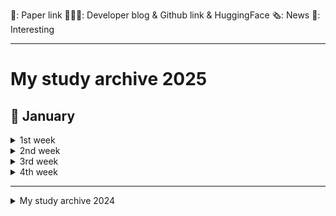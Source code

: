 📜: Paper link
🧑🏻‍💻: Developer blog & Github link & HuggingFace
🗞️: News
🤪: Interesting

---
# My study archive 2025

## 🎉 January
<details>
  <summary>1st week</summary>

  - 🧑🏻‍💻 [instructkr] [retriever-simple-benchmark](https://github.com/instructkr/retriever-simple-benchmark)
    - Instructkr팀이 제작한 retriever-simple-benchmark의 결과를 보여주는 GitHub 저장소
    - 다양한 검색 시스템의 성능 비교를 위한 벤치마크 결과를 담고 있음
      <details>
          <summary>중요 개념</summary>
        
        - **retriever-simple-benchmark**: RAG에 필요한 리랭커를 평가하기 위해 설계된 가볍고 효율적인 벤치마크 프로젝트
      </details>

  - 🧑🏻‍💻 [ollama] [kwangsuklee/llama3.2-3B-Q8-korean](https://ollama.com/kwangsuklee/llama3.2-3B-Q8-korean)
    - llama-3.2-3B-Q8-korean: 3.2B 파라미터를 가지는 한국어 모델로, Q8_0 quantization 방식 사용
      - 모델 생성 과정: Hugging Face의 Bllossom/llama-3.2-Korean-Bllossom-3B 모델을 기반
    - [Github](https://github.com/ollama/ollama)
    - [HuggingFace] [Bllossom/llama-3.2-Korean-Bllossom-3B](https://huggingface.co/Bllossom/llama-3.2-Korean-Bllossom-3B)
      - 텍스트 기반의 한국어-영어 강화 언어모델
    - [HuggingFace] [Bllossom/llama-3.2-Korean-Bllossom-AICA-5B](https://huggingface.co/Bllossom/llama-3.2-Korean-Bllossom-AICA-5B)
      - upgrade ver.
      - 텍스트와 이미지 모두 처리 가능한 시각-언어모델
      - 특히 OCR, 표, 그래프 해석 등 시각 정보 처리에 최적화
  
  - 🧑🏻‍💻 [sarthakrastogi] [quality-prompts](https://github.com/sarthakrastogi/quality-prompts/tree/main)
    - 58가지 프롬프트 기법을 구현한 라이브러리
    - 사용자 질의와 관련된 소수의 예시만 검색하여 사용, 문맥 명확화 및 단계별 사고 과정을 통한 정확도 향상을 위한 기능(system2attention, tabular_chain_of_thought_prompting)제공
      <details>
          <summary>중요 개념</summary>
        
      - **System2Attention**: Transformer 모델의 Attention 메커니즘을 확장하여 논리적 추론과 복잡한 문제 해결을 지원하는 방식
      - **Tabular Chain of Thought Prompting**: 테이블 데이터를 단계적으로 추론하도록 유도해 모델이 열과 행 간 관계를 분석하며 답을 도출하게 하는 방법
      </details>
  - 🧑🏻‍💻 [Medium][Guidebook to the State-of-the-Art Embeddings and Information Retrieval](https://sigridjin.medium.com/rag-%EC%84%B8%EC%83%81%EC%9D%84-%ED%97%A4%EC%97%84%EC%B9%98%EB%8A%94-%EC%82%AC%EB%9E%8C%EB%93%A4%EC%9D%84-%EC%9C%84%ED%95%9C-%EA%B0%80%EC%9D%B4%EB%93%9C%EB%B6%81-3e90f515d800)
    - 최신 임베딩 및 정보 검색 기술에 대한 가이드북
    - 저자의 ColBERT와 Vespa 활용 실험 결과와 다양한 모델 평가, 하이브리드 검색 시스템의 장점 등을 다룸
    - 단일 임베딩 모델의 일반화 성능 한계를 지적하며, BM25와 같은 전통적 검색 기법과의 결합을 통한 하이브리드 시스템의 효용성을 강조하고, BGE-M3 등 다양한 모델의 성능 비교 및 양자화, 최적화 기법 제시
    - ColBERT를 활용한 해석 가능한 신경망 검색 구현 방법 소개, 토큰 단위 점수 확인을 통한 검색 결과의 신뢰도 향상 및 RAG 시스템 개선 방안 제시, 오픈소스 기반의 유연하고 효율적인 정보 검색 시스템 구축의 중요성 강조
      <details>
          <summary>중요 개념</summary>
        
        - **Embedding**: 데이터(텍스트, 이미지 등)를 고차원 공간에 벡터로 표현하는 기법
        - **ColBERT**: 토큰 단위의 세밀한 유사도 계산을 지원하는 신경망 기반 검색 모델
        - **BM25**: 텍스트 기반 검색을 위한 전통적 가중치 계산 알고리즘
        - **Hybrid Search System**: 전통적 검색 기법과 신경망 기반 검색 기법을 결합한 검색 시스템
        - **BGE-M3**: 특정 임베딩 기반 검색 모델
      </details>

  - 🧑🏻‍💻 [Byaidu] [PDFMathTranslate](https://github.com/Byaidu/PDFMathTranslate)
    - AI 기반으로 PDF 과학 논문을 번역하며, 수식, 차트, 목차, 주석 등의 서식을 최대한 유지
    - Google, DeepL, Ollama, OpenAI 등 다양한 번역 서비스 지원
    - 다국어 지원, 다중 스레드 번역, 사용자 정의 프롬프트, 출력 디렉토리 지정 등 다양한 옵션 제공

  - 🧑🏻‍💻 [Ditto_GPT님 tistory] [범용 프롬프트 모음-Custom instructions 에 넣을 프롬프트 귀찮으면 그냥 이것만 쓰세요](https://cprompters.tistory.com/71)
    - ChatGPT의 Custom Instructions에 넣을 수 있는 범용 프롬프트 모음
      - 작업 우선순위 설정, 단계별 사고 과정 안내, 목표 명확화 및 세분화, 불필요한 설명 생략 등의 기능 포함

  - 📜 [NVIDIA, HuggingFace] [Smarter, Better, Faster, Longer: A Modern Bidirectional Encoder for Fast, Memory Efficient, and Long Context Finetuning and Inference](https://arxiv.org/abs/2412.13663)
    - ModernBERT: 기존 BERT와 같은 인코더 전용 변환기 모델을 최적화하여 Pareto 개선(성능-크기 tradeoff)을 달성한 모델  
      - 검색(단일 및 다중 벡터)과 분류 작업 등에서 뛰어난 평가 결과 기록, 코드 도메인에서도 검증됨  
      - 빠른 속도, 메모리 효율성, 일반 GPU에서의 추론에 최적화

  - 🧑🏻‍💻 [루닥스님 tistory] [langgraph-ReAct AgentExecutor in LangGraph](https://rudaks.tistory.com/451)
    - Langchain과 Langgraph를 활용하여 서울 날씨 정보를 얻고 3배수하는 ReAct Agent를 만드는 과정을 설명
    - `TavilySearchResults` tool을 통해 날씨 정보를 가져오고, `triple` tool을 통해 3배수 연산 수행

  - 🧑🏻‍💻 [jungjun hur님 velog] [앤트로픽, OpenAI, LangChain 팀의 LLM 에이전트](https://velog.io/@shangrilar/%EC%95%A4%ED%8A%B8%EB%A1%9C%ED%94%BD-OpenAI-LangChain-%ED%8C%80%EC%9D%98-LLM-%EC%97%90%EC%9D%B4%EC%A0%84%ED%8A%B8)
    - LLM 에이전트의 정의
      - Anthropic: 워크플로우 방식에 따라 구분
      - LangChain: LLM이 애플리케이션 흐름을 결정하는 시스템
      - OpenAI: 도구와 결합된 루틴

  - 🧑🏻‍💻 [School of Mechanical Engineering, Beijing Institute of Technology] [Large Language Model guided Deep Reinforcement Learning for Decision Making in Autonomous Driving](https://bitmobility.github.io/LGDRL/)
    - LGDRL: LLM 기반 심층 강화 학습 프레임워크
      - LLM이 DRL 학습에 지능적 가이드 제공, 90% 성공률 달성  
      - 가이드 없이도 안정적인 성능 유지, 실제 적용 가능성 증대
      - 전문가 정책 제약 알고리즘과 LLM 상호작용으로 성능 및 효율 극대화
    - [Github](https://github.com/bitmobility/LGDRL)
    - 📜 [Large Language Model guided Deep Reinforcement Learning for Decision Making in Autonomous Driving](https://arxiv.org/abs/2412.18511)
      <details>
          <summary>중요 개념</summary>
        
        - **DRL(Deep Reinforcement Learning)**: 심층 신경망을 활용하여 에이전트가 환경과 상호작용하며 최적의 행동 정책을 학습하는 강화 학습 기법
        - **전문가 정책 제약 알고리즘**: 전문가의 정책을 가이드로 삼아 에이전트의 학습 과정을 제약하거나 보조하여 성능을 향상시키는 알고리즘
      </details>

  - 🧑🏻‍💻 [microsoft] [markitdown](https://github.com/microsoft/markitdown)
    - MarkItDown: PDF, PowerPoint, Word, Excel 등 다양한 파일 형식을 Markdown으로 변환하는 파이썬 기반 유틸리티
      - 이미지, 오디오 파일 지원 및 LLM을 활용한 이미지 설명 기능 제공, 여러 파일을 일괄 처리하는 기능 제공
  
  - 🧑🏻‍💻 [Msty] [The easiest way to use local and online AI models](https://msty.app/)
    - Msty: 로컬 및 온라인 AI 모델을 간편하게 사용할 수 있는 애플리케이션
      - 다양한 모델(Hugging Face, Ollama, Open Router 등)과의 호환성 제공
      - 개인 정보 보호 및 안정성 보장(오프라인 우선 설계), 병렬 대화 기능, 지식 스택 기능
  
  - 🧑🏻‍💻 [sionic-ai] [2024-responsible-ai-in-action-gdsc-example](https://github.com/sionic-ai/2024-responsible-ai-in-action-gdsc-example)
    - ModernBERT를 활용하여, 사용자 질의에 적합한 LLM을 라우팅하는 300M 크기의 BERT 분류기를 구현하는 실습 과정
    - [ModernBERT 공식 문서] [Fine-tune classifier with ModernBERT in 2025](https://www.philschmid.de/fine-tune-modern-bert-in-2025)
    - [HuggingFace 트랜스포머 문서] [Finally, a Replacement for BERT](https://huggingface.co/blog/modernbert)
  
  - 🧑🏻‍💻 [TILNOTE] [Mastering Machine Translation: Understanding the Transformer Model through "Attention Is All You Need"](https://tilnote.io/pages/67749c26ff6e2b1f363b645f)
    - 순환 및 합성곱 연산 없이 어텐션 메커니즘만을 사용하는 새로운 신경망 아키텍처인 Transformer 모델 제시
    - 기계 번역에서 뛰어난 성능, 병렬 처리 효율성을 보여줌
    - 인코더-디코더 구조와 셀프 어텐션 메커니즘을 통해 시퀀스 데이터를 효과적으로 처리, 다양한 NLP 작업(텍스트 요약, 질문응답 등)에 적용 가능
    - 📜 [Google] [Attention Is All You Need](https://arxiv.org/pdf/1706.03762)
      <details>
          <summary>중요 개념</summary>
        
        - **순환(Recurrent)**: 이전 상태의 출력을 현재 입력과 함께 사용해 시퀀스 데이터를 처리하는 구조, RNN이 대표적
        - **합성곱(Convolution)**: 입력 데이터의 지역적인 특징을 추출하기 위해 필터를 사용하는 연산, CNN에서 주로 사용
      </details>

  - 🧑🏻‍💻 [Microsoft, Health and Life Sciences AI] [MEDEC: A BENCHMARK FOR MEDICAL ERROR DETECTION AND CORRECTION IN CLINICAL NOTES](https://arxiv.org/pdf/2412.19260)
    - LLMs는 의료 질문에 정확히 답하지만, 기존 의료 텍스트의 오류 검증 및 수정 능력에 대한 연구가 부족
    - MEDEC1: 진단, 관리, 치료 등 5가지 오류 유형을 포함한 최초의 의료 오류 벤치마크
      - 오류 탐지에서 성과를 보였으나, 여전히 의료 전문가보다는 낮은 성능 → 성능 격차 원인 분석 및 평가 지표 개선 필요

  - 🧑🏻‍💻 [Prompt Engineering Guide](https://www.promptingguide.ai/)
    - LLM을 효과적으로 활용하기 위한 프롬프트 설계와 최적화 방법을 다룬 가이드
</details>
<details>
  <summary>2nd week</summary>

  - 📜 [Department of Computer Science National Chengchi University] [Don’t Do RAG:When Cache-Augmented Generation is All You Need for Knowledge Tasks](https://arxiv.org/abs/2412.15605)
    - RAG의 문제 → 검색 지연, 문서 선택 오류, 시스템 복잡성 증가
    - CAG → 긴 문맥 창을 가진 LLM의 특성을 활용해 실시간 검색 없이 사전 로드된 데이터를 사용
      - 필요한 지식이나 문서를 모델의 문맥 창에 미리 로드하고, 런타임 매개변수를 캐싱하여 검색 단계 제거
      - 검색 지연과 오류를 없앰 + 문맥 적합성 유지
      - 일부 벤치마크에서 RAG보다 뛰어난 성능을 보임
  - 🧑🏻‍💻 [HAMA님 tistory][정규표현식(Regex)정리](https://hamait.tistory.com/342)
    - 정규 표현식(Regex)의 주요 메타 문자(^, $, ., +, ?, *, |, () 등)와 의미, 플래그(g, i, m)의 기능을 설명
    - 특수 메타 문자([], [^], [x-z], \ 뒤의 문자들)의 사용법과 패턴 매칭 예시 알려줌

  - 📜 [Fudan University,Shanghai AI Laboratory][Scaling of Search and Learning: A Roadmap to Reproduce o1 from Reinforcement Learning Perspective](https://arxiv.org/abs/2412.14135)
    - OpenAI o1: 강력한 추론 능력을 통해 여러 복잡한 과제에서 전문가 수준의 성능을 달성한 인공지능 모델
      <details>
          <summary>주요 기술적 기반 → 강화 학습(정책 초기화, 보상 설계, 탐색, 학습)</summary>
          
        - 정책 초기화: 인간과 유사한 추론 행동을 학습하여 복잡한 문제 해결 능력 제공
        - 보상 설계: 탐색과 학습을 위한 효과적인 지침 역할을 하는 보상 신호 제공
        - 탐색: 훈련과 테스트 단계에서 더 나은 솔루션 생성
        - 학습: 탐색 데이터를 활용해 성능 개선
      </details>
  - 🧑🏻‍💻 [HuggingFace] [unsloth/DeepSeek-V3-GGUF](https://huggingface.co/unsloth/DeepSeek-V3-GGUF)
    - Unsloth의 DeepSeek-V3-GGUF: Llama 3.3, Gemma 2, Mistral을 최대 5배 빠르게, 메모리 사용량은 70% 줄여 미세 조정하는 오픈소스 모델
      - 다양한 양자화 버전(2~8bit)과 GGUF 형식을 지원
      - 다양한 벤치마크(MMLU, HumanEval 등)에서 우수한 성능을 보이며, 특히 수학 및 코드 관련 작업에서 강점
      - 최대 128K의 컨텍스트 윈도우 지원, DeepSeek 공식 웹사이트(chat.deepseek.com)와 API 플랫폼(platform.deepseek.com)을 통해 채팅 및 API 접근 가능
    - 📜 [DeepSeek-AI] [DeepSeek-V3 Technical Report](arxiv.org/abs/2412.19437)
      - DeepSeek-V3: 671B 파라미터를 가진 MoE 언어 모델, 각 토큰에 37B 파라미터를 활성화 → 효율적, 비용 효과적인 학습&추론 제공
      - MLA과 DeepSeekMoE 아키텍처 활용, 보조 손실 없이 로드 밸런싱과 멀티 토큰 예측 훈련 목표를 도입

  - 🧑🏻‍💻 [Sionic AI] [Sionic AI](https://blog.sionic.ai/)
    - Sionic AI에서 제공하는 기술 블로그
      - 기계학습, 딥러닝, 자연어 처리 등 다양한 AI 관련 주제의 글들 제공
      - 주요 내용 → RAG를 활용한 GPT 활용법, BGE-M3 모델 구현, LLM 평가 및 개선 방법, 효과적인 프롬프팅 기법 등 실용적인 AI 기술과 최신 연구 동향

  - 🧑🏻‍💻 [VITA] [VITA-MLLM VITA](https://github.com/VITA-MLLM/VITA)
    - VITA-1.5: 실시간 시각 및 음성 상호작용에서 GPT-4o 수준을 목표로 하는 다중 모드 대규모 언어 모델
      - 음성 처리 성능 향상 및 이미지 이해 성능 유지 달성
      - 이미지, 비디오, 음성 데이터를 포함하는 대규모 데이터셋을 사용하여 훈련됨
      <details>
          <summary>VITA-1.5의 훈련</summary>
        
        - InternViT-300M-448px, 사전 훈련된 오디오 인코더 등의 요소가 필요
        - 제공된 `finetuneTaskNeg_qwen_nodes.sh` 스크립트를 사용하여 지속적인 학습 가능
      </details>
    - [Demo Video](https://www.youtube.com/watch?v=tyi6SVFT5mM&ab_channel=BradyFU)

  - 🧑🏻‍💻 [CodeCrafters] [CodeCrafters](https://codecrafters.io/)
    - CodeCrafters: 실제 프로젝트를 통해 고급 프로그래밍 실력 향상을 돕는 플랫폼
      - Redis, Git, SQLite 등을 직접 구현하는 과제 제공
      - 자신의 IDE와 Git을 사용하여 코딩하고 실시간 피드백 받기 가능, 단순한 CRUD 기능이 아닌 실제 동작하는 소프트웨어를 구현하는 과제들 제공
</details>
<details>
    <summary>3rd week</summary>
  
  - 🧑🏻‍💻 [HuggingFace] [mistralai/Mistral-Small-Instruct-2409](https://huggingface.co/mistralai/Mistral-Small-Instruct-2409)
    - Mistral-Small-Instruct-2409: 220억 개의 파라미터를 가진 Instruct Fine-Tuning(지시 사항 미세 조정) 버전 언어 모델로, 최대 32k 토큰 길이 처리
      - 단일 GPU에서 실행하려면 최소 44GB의 GPU 메모리 필요
      - 사용자 질문에 대한 답변 생성 및 작업 수행에 최적화
      - vLLM 라이브러리를 사용하여 효율적인 추론 파이프라인을 구축하는 것이 권장됨

  - 📜 [AMD, Johns Hopkins University] [Agent Laboratory: Using LLM Agents as Research Assistants](https://arxiv.org/abs/2501.04227)
    - Agent Laboratory: LLM 기반 프레임워크로, 문헌 검토, 실험, 보고서 작성 등 전체 연구 과정을 자동으로 처리
      - 연구 아이디어를 입력하면 연구자가 각 단계에서 피드백과 지침을 제공하며 결과 개선 가능
      - 연구 비용 → 이전 자율 연구 방법 대비 84% 절감
      - o1-preview로 구동된 Agent Laboratory가 가장 우수한 연구 결과 생성

  - 🧑🏻‍💻 [Channy님 블로그] [2025년 생성형 AI 기술 및 시장 요약](https://channy.creation.net/blog/1905)
    - 2025년 생성형 AI 시장 → 중소형 모델 중심으로 전환되며, 오픈소스 모델도 활발히 출시될 전망
    - 기업들은 보안, 가격, 성능, 확장성을 고려해 멀티 모델 전략을 채택하고, RAG 방식과 벡터 데이터베이스 활용이 주류를 이룰 것
    - 생성형 AI는 코딩 지원, 챗봇, 엔터프라이즈 검색 등 다양한 분야에서 활용될 예정
    - 에이전트 기반 시스템과 비용 절감 전략이 중요해지며, 코딩 도우미 시장의 경쟁이 심화될 전망
   
  - 🧑🏻‍💻 [buriy] [python-readability](https://github.com/buriy/python-readability)
    - arc90의 Readability 도구를 기반으로 제작된 빠른 Python 포트, 최신 readability.js와 호환되도록 업데이트됨
    - HTML 문서에서 본문 텍스트와 제목을 추출하고 정리하는 기능 제공
    - Apache License 2.0 라이선스로 배포, 다양한 버전의 Python 지원, 저자 정보 추가 및 비 ASCII HTML 처리 개선 등 업데이트

  - 🧑🏻‍💻 [NVIDIA] [NVIDIA Puts Grace Blackwell on Every Desk and at Every AI Developer’s Fingertips](https://nvidianews.nvidia.com/news/nvidia-puts-grace-blackwell-on-every-desk-and-at-every-ai-developers-fingertips)
    - NVIDIA가 개인용 AI 슈퍼컴퓨터인 프로젝트 DIGITS 발표
    - Grace Blackwell 플랫폼의 성능을 다양한 사람들에게 제공하는 것을 목표로 함
      - Grace Blackwell 슈퍼칩을 탑재하여 페타프롭의 AI 연산 성능 제공, 대규모 AI 모델의 프로토타이핑, 미세 조정 및 실행 지원
      - 사용자들은 데스크탑 시스템에서 모델을 개발하고 추론을 실행한 후 클라우드 또는 데이터 센터 인프라에 배포 가능

  - 🧑🏻‍💻 [Sinaptik-AI] [pandas-ai](https://github.com/Sinaptik-AI/pandas-ai)
    - PandasAI: 자연어로 데이터 질문을 쉽게 처리하는 파이썬 플랫폼
      - Jupyter Notebook, Streamlit 앱 또는 FastAPI, Flask와 같은 REST API로 배포 가능, Docker 기반 클라이언트-서버 아키텍처를 사용하여 설치 및 실행 용이
      - 데이터 프레임을 사용하여 질문하고 답변 얻는 방법 제공

  - 🧑🏻‍💻 [토니의 일기장님 tistory] [AI Agent 구축 - n8n 활용](https://starknotes.tistory.com/161)
    - n8n으로 구축한 AI Agent 워크플로우를 python으로 재현하는 방법 설명
      - (유튜브 자막 추출 → 요약 → 정보 추출 → AI agent → 데이터 병합 → 디스코드/노션 전송)
     
  - 🧑🏻‍💻 [프롬프트해커 대니님 블로그] [Claude 프롬프트 엔지니어링 완벽 가이드](https://www.magicaiprompts.com/blog/2024/04/21/claude-prompt-engineering-complete-guide)
    - Claude AI 모델의 잠재력을 극대화하기 위한 프롬프트 엔지니어링 기법을 설명해놓은 가이드
    - 명확하고 구체적인 프롬프트 작성, 다양한 예시 활용, 역할 부여 등 여러 전략을 제시하여 효과적인 프롬프트 작성법 제시
      - 명확하고 직접적인 지시, 다양한 예시 활용, 역할 부여, XML 태그 사용, 프롬프트 체이닝, 단계별 사고 유도, 응답 사전 입력, 리라이팅 요청 등

  - 🧑🏻‍💻 [Mistral AI] [Codestral 25.01](https://mistral.ai/news/codestral-2501/)
    - Mistral AI → 코드 생성 모델 Codestral 25.01을 출시
      - 기존 모델보다 코드 생성 및 완성 속도 2배 향상
      - 여러 벤치마크에서 최고 성능을 기록, 특히 FIM(fill-in-the-middle) 작업에서 탁월한 성능을 보여줌
      - Continue.dev, VS Code, JetBrains 플러그인 및 Google Cloud, Azure AI Foundry, Amazon Bedrock 등 다양한 IDE 및 플랫폼에서 사용 가능
  - 🧑🏻‍💻 [nlpai-lab] [KULLM](https://github.com/nlpai-lab/KULLM)
    - KULLM: 고려대학교 NLP & AI 연구실과 HIAI 연구소에서 개발한 한국어 특화 LLM
      - 최신 버전인 KULLM3을 포함하여 다양한 모델과 데이터셋 제공
    - KULLM3 → upstage/SOLAR-10.7B-v1.0 기반의 instruction-tuning 모델
      - 8개의 A100 GPU를 사용하여 학습됨
    - 🧑🏻‍💻 [HuggingFace] [taeminlee/KULLM3-awq](https://huggingface.co/taeminlee/KULLM3-awq)

  - 🧑🏻‍💻 [HuggingFace] [microsoft/phi-4](https://huggingface.co/microsoft/phi-4)
    - phi-4: Microsoft에서 개발한 140억 파라미터의 LLM
      - 합성 데이터셋, 필터링된 공개 도메인 웹사이트 데이터, 학술 서적 및 Q&A 데이터셋을 결합하여 훈련, 고품질 데이터와 고급 추론에 중점
      - Supervised Fine-Tuning(SFT) 및 Direct Preference Optimization(DPO)을 통해 정확한 지시 사항 준수 및 강력한 안전 조치 보장
      - MMLU, GPQA, MGSM 등 여러 벤치마크에서 우수한 성능
      - 챗 형식 프롬프트에 최적화, transformers 라이브러리를 사용하여 이용 가능
      - 영어 이외 언어의 성능 저하, 오류 발생 가능성, 고위험 시나리오 사용 시 추가적인 안전 조치 필요
    - 📜 [Microsoft Research] [Phi-4 Technical Report](https://arxiv.org/abs/2412.08905)

  - 🧑🏻‍💻 [HarderThenHarder] [RLLoggingBoard](https://github.com/HarderThenHarder/RLLoggingBoard)
    - RLHF(Reinforcement Learning from Human Feedback) 훈련 과정을 시각화하여 훈련 과정 이해 및 디버깅을 용이하게 함
    - 토큰 확률 변화, 보상 분포 변화 등을 시각적으로 보여줌
    - 주요 시각화 모듈 → 보상 영역(곡선 및 분포), 응답 영역(다양한 지표 기준 정렬), 토큰 영역(KL, 임계값, 밀집 보상, 확률)으로 구성
    - 각 영역별 지표를 통해 훈련 문제점을 파악하고 해결하는 데 도움

  - 🧑🏻‍💻 [어아인] [Titans: 차세대 메모리 아키텍처의 탄생](https://news.kojunseo.link/newsletter/14a3fbb0-4e07-4bb9-9c4f-11545fc7b6da)
    - Titans: 트랜스포머의 한계를 극복하기 위해 설계된 새로운 신경망 아키텍처, 단기 및 장기 메모리를 결합해 긴 문맥 처리와 효율성을 향상시킴
    - 장기 메모리 모듈(중요 데이터 선택/기억), 하이브리드 메모리 구조(Core, Long-term, Persistent), 최대 200만 토큰 처리 가능
    - 기존 모델 대비 낮은 perplexity, 뛰어난 긴 문맥 정보 검색 성능, 타임 시계열 및 유전체 데이터 분야에서 우수한 확장성
</details>
<details>
  <summary>4th week</summary>

  - 🧑🏻‍💻 [the decoder] [Large Language Models and the Lost Middle Phenomenon](https://the-decoder.com/large-language-models-and-the-lost-middle-phenomenon/)
    - 스탠포드, UC 버클리, 사마야 AI 연구진 → LLM이 입력 정보의 처음과 끝에 있는 정보를 가장 잘 처리한다는 것을 발견
      - 사람의 '최근 효과/초두 효과'와 유사
    - 중간에 있는 관련 정보는 성능이 현저히 저하되며, 특히 여러 문서에서 정보를 추출해야 하는 경우 더욱 심각해짐
    - LLM의 언어 처리 방식에 대한 이해와 프롬프트 디자인 개선을 통해 AI 시스템의 정보 추출 능력을 향상시킬 수 있다고 제안

  - 🧑🏻‍💻 [researchtrend] [Stay Updated on the Trends, Connect with AI Researchers](https://researchtrend.ai/)
    - AI 연구 동향을 제공하고 연구자들 간의 연결을 돕는 플랫폼
    - AI 관련 논문(arXiv)과 커뮤니티, 소셜 이벤트 정보 제공, 가격 정책 등 확인 가능

  - 🧑🏻‍💻 [HuggingFace] [JEJUMA/JEJUMA-002](https://huggingface.co/JEJUMA/JEJUMA-002)
    - JEJUMA-002: 한국의 지역 방언 보존을 위해, 제주어를 포함한 다양한 지역 방언 데이터를 활용하여 Llama 3.1 기반으로 만든 언어 모델
      - 약 500만 개의 지역 방언-표준어 쌍 데이터를 기반으로, 방언과 표준어 간 변환 및 방언 감지 등 4가지 작업을 수행할 수 있도록 모델을 학습시킴

  - 📜 [Microsoft Research Asia] [rStar-Math: Small LLMs Can Master Math Reasoning
with Self-Evolved Deep Thinking](https://arxiv.org/abs/2501.04519)
    - rStar-Math: sLM도 OpenAI o1 수준의 수학 추론 성능을 구현할 수 있음을 보여줌
    - 몬테카를로 트리 탐색(MCTS)을 활용하여 테스트 시 "deep thinking"을 수행하며, 정책 SLM과 과정 보상 모델(PPM)을 훈련
      <details>
          <summary>주요 혁신</summary>
        
        - 코드 증강 CoT 데이터 생성
        - 효과적인 과정 선호 모델 학습
        - 자체 진화를 통한 반복적 성능 향상
      </details>
    - MATH 벤치마크에서 Qwen2.5-Math-7B와 Phi3-mini-3.8B의 성능을 향상시키고, 미국 수학 올림피아드(AIME) 문제에서 상위 20% 수준의 성과 기록

  - 🧑🏻‍💻 [HuggingFace] [deepseek-ai/DeepSeek-R1-Distill-Llama-70B](https://huggingface.co/deepseek-ai/DeepSeek-R1-Distill-Llama-70B)
    - DeepSeek-R1: 강화학습(RL) 기반의 추론 모델로, 사전 지도 학습(SFT) 없이도 뛰어난 추론 능력을 보여줌
      - 추론 패턴을 증류(distillation)하여 소형 모델에서도 우수한 성능을 구현
    - DeepSeek-R1-Zero → RL만으로 강력한 추론 패턴을 발견, 하지만 반복성과 가독성 문제를 겪음
      - 이를 보완하기 위해 SFT 단계를 추가한 것
    - OpenAI의 o1 모델과 비교 가능한 성능을 보이며 수학, 코딩, 추론 과제에서 우수한 결과를 달성
    - Llama 및 Qwen 기반의 6가지 소형 모델(DeepSeek-R1-Distill 시리즈)을 공개하여, 다양한 벤치마크에서 최첨단 성능 기록

  - 🧑🏻‍💻 [HuggingFace] 
</details>

---
<details>
  <summary>My study archive 2024</summary>

## 🎄 December
<details>
  <summary>1st week</summary>

- 📜 [Harvard, Stanford, MIT, Databricks, CMU] [Scaling Laws for Precision](https://arxiv.org/pdf/2411.04330)
  - 낮은 정밀도(Low precision)로 학습과 추론을 수행할 때의 영향을 연구했으며, 이를 예측하는 새로운 스케일링 법칙 제시
    - 학습 시: 낮은 정밀도는 모델의 유효 파라미터 수를 감소시키는 효과가 있음을 발견
    - 추론 시: 데이터가 많아질수록 양자화로 인한 성능 저하가 커져서, 오히려 추가 사전학습이 해로울 수 있음
  - 특히 대규모 모델의 경우 저정밀도 훈련이 계산 효율성 측면에서 최적일 수 있다는 점 제시
  - 1.7B 파라미터 규모의 모델과 26B 토큰 데이터셋으로 검증하여, 학습과 추론 시의 정밀도 변화에 따른 성능 저하를 예측하는 통합된 수식 제시
    <details>
      <summary>중요 개념</summary>
      
    - **precision(정밀도)**: 숫자를 얼마나 정확하게 표현하는지의 정도
    - **scaling laws(스케일링 법칙)**: 모델의 크기와 성능 관계를 설명하는 규칙
    - **quantization(양자화)**: 데이터를 더 작은 비트로 압축하는 과정
    </details>
  
- 🧑🏻‍💻 [chanmuzi님 tistory](https://chanmuzi.tistory.com/479)
  - NLP, LLM 위주의 인공지능 최신 논문/뉴스 follow-up 팁

- 📜 [RAPID RESPONSE: MITIGATING LLM JAILBREAKS WITH A FEW EXAMPLES](https://arxiv.org/abs/2411.07494)
  - LLM의 안전성 확보를 위해, 완벽한 방어가 아닌 신속 대응 기법에 초점을 맞춤
  - 소수의 공격 사례만으로도 유사한 형태의 전체 공격 유형을 차단하는 방법 제시
  → 이를 평가하기 위한 'RapidResponseBench' 벤치마크 개발
    <details>
      <summary>'<b>탈옥 확산(jailbreak proliferation)</b>' 기반의 5가지 방어 기법 평가</summary>
      
    - 관찰된 공격 사례를 바탕으로 자동으로 유사한 jailbreak를 생성하여 방어에 활용
    - 가장 효과적인 방법: 생성된 jailbreak를 차단하도록 입력 분류기를 미세조정
    - 단 하나의 공격 사례만으로도 동일 유형 공격은 1/240, 새로운 유형 공격은 1/15로 성공률 감소
    </details>
  
  - 추가 연구를 통해 방어 효과에 영향을 미치는 핵심 요소 파악
    <details>
      <summary>중요 역할</summary>
  
    - 확산 모델의 품질:  생성된 탈옥 사례의 다양성과 적합성
    - 생성된 탈옥 사례 수: 더 많은 사례가 더 강력한 방어로 이어짐
    </details>
    
- 🗞️ [Introducing Motif: A High-Performance Open-Source Korean LLM by Moreh](https://moreh.io/blog/introducing-motif-a-high-performance-open-source-korean-llm-by-moreh-241202)
  - Moreh에서 한국어 성능이 뛰어난 초거대 언어 모델(LLM) 'Llama3-Motif-102B'을 오픈소스로 공개
    - 한국어 성능 강화를 위해 LlamaPro와 Masked Structure Growth(MSG) 등 최신 학습 기법을 활용해 개발
  - KMMLU 벤치마크에서 GPT-4를 능가하는 성적을 기록하였으며, Hugging Face와 GitHub에서 접근 가능
  - Llama 3 기반으로 MoAI 플랫폼을 활용하여 개발되었으며, 효율적 GPU 관리 및 모델 최적화 가능
  - 향상된 한국어 처리 능력과 영어 성능을 동시에 제공
  - [테스트 해보기](https://model-hub.moreh.io/text)

- 📜 [IST, ETH] [GPTQ: ACCURATE POST-TRAINING QUANTIZATION FOR GENERATIVE PRE-TRAINED TRANSFORMERS](https://arxiv.org/abs/2210.17323)
  - 기존 GPT 모델의 한계 : 모델 크기가 방대하여 추론에 많은 GPU가 필요해 실용성이 떨어짐
  - GPTQ: GPT모델의 높은 컴퓨팅 및 저장 비용 문제를 해결하기 위한 새로운 양자화 방법
    <details>
        <summary>주요 특징</summary>
      
      - 원샷 가중치 양자화: 한 번의 과정을 통해 모델의 가중치를 효율적으로 압축
      - 1750억 개 파라미터를 가진 GPT 모델을 약 4시간 만에 양자화 가능
      - 가중치당 비트 폭을 3~4비트로 줄여도 성능 저하가 거의 없음
      - 기존 양자화 기법 대비 2배 이상 효율적
    </details>
    <details>
        <summary>주요 성과 및 추론 속도 향상</summary>
      
      - 1750억 개 파라미터 모델도 단일 GPU로 처리 가능
      - FP16 대비 추론 속도
        - 고급 GPU(NVIDIA A100): 3.25배,
        - 비용 효율적인 GPU(NVIDIA A6000): 4.5배 빨라짐
      - 극한 양자화에서도 정확도 유지
        - 가중치를 2비트 또는 3진수로 줄여도 합리적인 성능 유지 
    </details>
  - [Github](https://github.com/IST-DASLab/gptq)

- 🗞️ [Google DeepMind] [Genie 2: A large-scale foundation world model](https://deepmind.google/discover/blog/genie-2-a-large-scale-foundation-world-model/)
  - Genie 2: 이미지 하나만으로 다양한 3D 환경을 생성하는 기반 세계 모델
    - 사람 또는 AI 에이전트가 키보드와 마우스로 조작하며 상호 작용할 수 있는 무한한 가상 환경을 제공
    - 물리 효과, 캐릭터 애니메이션, 객체 상호 작용 등을 모델링하여 현실적인 가상 세계를 생성하며, 실제 이미지를 기반으로 한 환경 생성도 가능
    - AI 에이전트 훈련 및 평가에 유용한 다양한 환경을 빠르게 제작하는 데 활용

- 📜 [KU, KAIST] [CheckEval: Robust Evaluation Framework using Large Language Model via Checklist](https://arxiv.org/abs/2403.18771)
  - CheckEval: LLM을 활용한 새로운 평가 프레임워크로, 기존 평가 방법의 문제점(모호한 평가 기준, 불일치)을 개선하기 위해 설계
    <details>
        <summary>해결 방법</summary>
          
      - 평가 기준을 세부적인 하위 측면으로 나눔
      - 각 측면별로 Boolean 질문 체크리스트를 만들어 평가 과정을 단순화
      - 해석 가능성 높임, 특정 평가 항목에 초점 → 결과의 견고성, 신뢰성 강화
    </details>

    <details>
        <summary>주요 성과</summary>
          
      - SummEval 벤치마크를 활용한 집중 사례 연구 → CheckEval: 인간의 판단과 높은 상관관계를 보임
      - IAA(Inter-Annotator Agreement)가 매우 높음
      - 객관적이고 유연하며 정밀한 평가에 효과적임을 입증
    </details>

    <details>
        <summary>중요 개념</summary>
      
      - **CheckEval**: 평가의 명확성과 일관성을 높이기 위해 설계된 LLM 기반 평가 프레임워크
      - **Inter-Annotator Agreement (IAA)**: 평가자 간의 일치도를 측정하는 지표
      - **SummEval** : 요약에 대한 다양한 평가 방법을 비교하는 벤치마크 데이터셋
    </details>

- 📜 [Google] [PaliGemma 2: A Family of Versatile VLMs for Transfer](https://arxiv.org/abs/2412.03555)
  - PaliGemma 2: 기존 PaliGemma 모델을 기반으로 업그레이드된 VLM으로, Gemma 2 언어 모델 계열의 개선된 기능을 통합한 모델
  - Gemma 2 언어 모델 계열(2B ~ 27B 파라미터)과 SigLIP-So400m 비전 인코더 통합

    <details>
        <summary>3가지 해상도(224px², 448px², 896px²)에서 다단계 훈련</summary>
      
      - 전이 학습 능력 강화, 세부 조정 가능
      - 학습률, 작업 유형, 모델 크기, 해상도 등 전이 성능 영향 요소 분석
    </details>

    <details>
        <summary>작업 범위 확장</summary>
    
      - OCR 관련 작업: 테이블 구조, 분자 구조, 악보 인식
      - 세밀한 장기 캡션 생성, 방사선 보고서 작성
      - 다양한 전이 작업에서 최첨단 성능(SOTA) 달성
    </details>

    <details>
        <summary>중요 개념</summary>
  
      - **Vision-Language Model (VLM)**: 이미지를 처리하는 비전 모델과 텍스트를 이해하는 언어 모델을 결합한 AI 모델
      - **전이 학습(Transfer Learning)**: 이미 학습된 모델을 새로운 작업에 적응시키는 방법
    </details>

  - [HuggingFace](https://huggingface.co/papers/2412.03555), [Kaggle](https://www.kaggle.com/models/google/paligemma-2)
</details>
  
<details>
  <summary>2nd week</summary>

- 🧑🏻‍💻 [NVIDIA] [Content Moderation and Safety Checks with NVIDIA NeMo Guardrails](https://developer.nvidia.com/blog/content-moderation-and-safety-checks-with-nvidia-nemo-guardrails/)
  - RAG application: 실시간으로 외부 데이터를 검색하고 LLM을 활용하여 동적인 콘텐츠를 생성
    - 안전하고 신뢰할 수 있는 응답을 보장하기 위해 content moderation 필수적
  - NVIDIA NeMo Guardrails: LLM의 입력 및 출력을 관리하는 toolkit/microservice

     <details>
         <summary>주요 기능</summary>
       
       - LlamaGuard
          - 입력/출력에서 부적절한 콘텐츠 감지
       - AlignScore
          - 응답의 사실 검증(검색 데이터와 생성된 결과 비교)

       - 기타 기능: 식별 정보(PII) 검출, 허위 정보 방지, 탈옥 감지 등
    </details>

    <details>
        <summary>적용 방법</summary>

      - NeMo Guardrails를 설치
      - RAG 애플리케이션과 연동
      - LlamaGuard 및 AlignScore 모델을 설정
      - NeMo Guardrails의 구성 파일(config.yml)에 통합
      - 보안 레이어를 구성하고 샘플 쿼리로 테스트
    </details>

- 🤪 [ElevenLabs](https://www.talktosanta.io/)

- 🤪 [Microsoft] [MicrosoftDesigner](https://designer.microsoft.com/design)

- 🧑🏻‍💻 [Docling] [Docling](https://ds4sd.github.io/docling/)
  - PDF, DOCX, PPTX 등 다양한 문서 형식을 읽어 Markdown 및 JSON 형식으로 변환하는 도구
  - 페이지 레이아웃, 읽기 순서, 표 구조 등을 포함한 고급 PDF 문서 이해 기능과 🦙 LlamaIndex, 🦜🔗 LangChain과의 쉬운 통합 제공
  - OCR 지원, CLI 제공 등 사용 편의성을 높였으며, 추후 방정식 및 코드 추출, 메타데이터 추출 기능 추가 예정
  - [2023년 최신판 OCR 8가지 API 비교평가 테스트](https://devocean.sk.com/blog/techBoardDetail.do?ID=165524&boardType=techBlog)
    - 다양한 OCR 서비스의 성능 및 속도를 비교 분석한 결과, Google Cloud Vision, Azure Document Intelligence, Upstage, Naver Clova 순으로 우수한 속도를 보임

- 🤪 [DVC] [DVC](https://dvc.org/)
  - DVC(Data Version Control): GitOps 원칙에 기반하여 대규모 데이터의 버전 관리 및 ML 모델링 프로세스의 재현 가능한 워크플로우 구축을 지원하는 오픈소스 플랫폼
  - [Github](https://github.com/iterative/dvc)

- 🧑🏻‍💻 [HuggingFace] [meta-llama/Llama-3.3-70B-Instruct](https://huggingface.co/meta-llama/Llama-3.3-70B-Instruct)
  - Meta Llama 3.3: Meta가 개발한 70B 파라미터 규모의 다국어 지원 LLM으로, 사전 학습과 명령어 조정을 통해 다국어 대화, 자연어 생성, 코딩 지원 등 다양한 사용 사례에 최적화
    <details>
        <summary>모델 아키텍처</summary>

      - 트랜스포머 기반: 최적화된 트랜스포머 아키텍처를 활용한 자동 회귀 모델
      - 명령어 조정: 감독 미세 조정(SFT)과 인간 피드백 기반 강화 학습(RLHF)을 통해 사용자의 도움 및 안전성 선호도에 맞게 조정됨
    </details>

    <details>
        <summary>벤치마크</summary>
    
      - MMLU(CoT): 86.0% 정확도
      - HumanEval: 88.4% 성공률
      - MATH(CoT): 77.0% 정확도
      - MGSM: 91.1% 정확도
    </details>

- 🧑🏻‍💻 [Upstage] [Solar Cookbook](https://github.com/UpstageAI/solar-prompt-cookbook)
  - Solar에 대한 프롬프트 A-Z를 담아, 누구나 더 쉽게 다룰 수 있도록 돕는 Cookbook
    - 프롬프트 엔지니어링의 기본 구조부터 복잡한 프롬프트 체이닝, 환각 해결법까지..
  - Small-Scale Model에 대한 Prompt Engineering의 insight 공유

  - [Solar_Prompt_Guide](https://github.com/studydev/Solar_Prompt_Guide)
    - Upstage Cookbook의 Prompt를 빠르게 실습할 수 있게 만들어놓은 환경
    - Upstage github repo를 fork 하여, GitHub의 CodeSpace 기반(가상 개발 컨테이너 환경)으로 필요한 몇 가지 환경 변수를 추가한 repo를 만들어놓음

- 📜 [Arcee, Florida, USA] [Arcee’s MergeKit: A Toolkit for Merging Large Language Models](https://arxiv.org/abs/2403.13257)
  <details>
      <summary>문제 상황</summary>
    
    - 특정 작업을 위해 사전 학습된 모델을 미세 조정하는 전이 학습의 발전으로 인해 수많은 작업별 특화 모델이 개발되었지만, 이들은 일반적으로 개별 작업에만 특화되어 있어 서로의 강점을 활용하지 못함
  </details>

  - MergeKit: 다수의 오픈소스 언어 모델을 효율적으로 통합하는 오픈소스 도구
    - 추가 학습 없이 모델의 성능과 다양성을 향상시키는 모델 병합 전략 지원
    - 다양한 하드웨어에서 사용 가능한 확장성 있는 프레임워크 제공
    - 이미 오픈소스 커뮤니티에서 수천 개의 모델 병합에 활용되어 Open LLM Leaderboard 상위권의 강력한 모델들을 생성하는 데 기여

  - [Github](https://github.com/arcee-ai/mergekit)

- 🧑🏻‍💻 [Amazon] [Amazon Nova and our commitment to responsible AI](https://www.amazon.science/blog/amazon-nova-and-our-commitment-to-responsible-ai)
  - Amazon Nova → Amazon에서 만든 책임감 있는 AI 개발을 위해 8가지 핵심 원칙(개인정보 보호 및 보안, 안전, 공정성, 정확성 및 견고성, 설명 가능성, 제어 가능성, 거버넌스, 투명성 등)을 바탕으로 한 새로운 멀티 모달 기반 모델
  - 이들을 제어하기 위해 SFT와 RLHF을 모두 사용하여 모델을 정렬
    - SFT → 여러 언어로 단일 및 다중 턴 훈련 데모
    - RLHF → 이전 평가의 예를 포함하여 인간의 선호도 데이터를 수집

  - 모델 개발 전 과정에서 자동화된 방법과 인간 피드백을 활용하여 편향성 평가 및 완화, 정확성 및 견고성 향상을 위한 다양한 테스트 및 벤치마크 진행, 적대적 공격에 대한 방어 및 워터마킹 기술 적용
  - 📜 [Amazon Nova Family 기술 보고서] [The Amazon Nova Family of Models: Technical Report and Model Card](https://assets.amazon.science/b0/2b/e74dd4f84f188701fd06792670e7/the-amazon-nova-family-of-models-technical-report-and-model-card.pdf)

- 🧑🏻‍💻 [Google] [python-genai](https://github.com/googleapis/python-genai)
  - Google Gen AI Python SDK: Google의 생성형 모델을 Python 애플리케이션에 통합할 수 있는 인터페이스 제공
  - 현재는 초기 출시 단계! API가 변경될 수 있으므로 프로덕션 환경에서는 사용하지 않는 것이 좋음
  - 텍스트 생성, 이미지 생성, 임베딩 등 다양한 기능 제공 및 비동기 처리 및 토큰 계산 기능 지원

- 📜 [NCSOFT] [VARCO-VISION: Expanding Frontiers in Korean Vision-Language Models](https://arxiv.org/pdf/2411.19103)
  - VARCO-VISION: 한국어와 영어를 모두 다룰 수 있는 이미지-텍스트 작업을 위해 설계된 오픈소스 VLM
    - 기존 모델의 지식을 유지하면서 시각적 정보와 언어 정보를 효과적으로 통합할 수 있도록 새로운 단계별 학습 전략 채택
  - 📊 5개의 한국어 평가 데이터셋 공개 → 4개의 폐쇄형 벤치마크, 1개의 개방형 벤치마크

    <details>
        <summary>주요 성과</summary>

      - 유사 크기의 모델과 비교해 이중언어 이미지-텍스트 이해 및 생성 능력에서 뛰어난 성능 입증
      - 다양한 기능 지원
        - Grounding: 이미지 내 객체 인식 및 위치 추적
        - Referring: 특정 객체를 지칭하는 작업
        - OCR: 이미지에서 텍스트를 추출하는 작업
    </details>

  - 🧑🏻‍💻 [HuggingFace][NCSOFT/VARCO-VISION-14B-HF](https://huggingface.co/NCSOFT/VARCO-VISION-14B-HF)

- 🧑🏻‍💻 [Google] [The next chapter of the Gemini era for developers](https://developers.googleblog.com/en/the-next-chapter-of-the-gemini-era-for-developers/)
  - Gemini 2.0 Flash: 개발자의 workflow를 개선하는 코딩 에이전트와 몰입적이고 대화형 애플리케이션 제작을 지원하는 AI플랫폼
    - 멀티모달 출력: 텍스트, 오디오, 이미지 통합 생성
    - 실시간 스트리밍 API: 오디오, 비디오 입력 지원
    - 도구 통합: Google 검색, 코드 실행 기능 지원 및 외부 도구와 연동 가능
    - AI 코드 에이전트: Jules로 자동화된 버그 수정 및 코드 작성
  - 현재는 실험 단계로 Gemini API를 통해 Google AI Studio 및 Vertex AI에서 사용 가능(내년 초 정식 출시)

- 🧑🏻‍💻 [NVIDIA] [LLaMA-Mesh:Unifying 3D Mesh Generation with Language Models](https://research.nvidia.com/labs/toronto-ai/LLaMA-Mesh/?linkId=100000318302360)
  - LLaMA-Mesh: 텍스트를 기반으로 사전 학습된 LLM의 기능을 확장하여 3D Mesh를 생성할 수 있는 통합 모델

    <details>
        <summary>장점</summary>
      
      - 튜토리얼 같은 텍스트 소스에서 파생된 LLM에 내재된 공간적 지식 활용 가능
      - 대화형 3D 생성 및 Mesh 이해 가능
    </details>
    <details>
        <summary>SFT 데이터셋 구성</summary>

      - 텍스트 프롬프트로 3D Mesh 생성
      - 텍스트와 3D Mesh를 혼합한 출력 생성
      - 3D Mesh를 이해하고 해석
    </details>

  - 📜 [Tsinghua Univ., NVIDIA] [LLaMA-Mesh: Unifying 3D Mesh Generation with Language Models](https://arxiv.org/abs/2411.09595)
</details>

<details>
  <summary>3rd week</summary>

- 📜 [FAIR at Meta, 2UC San Diego] [Training Large Language Models to Reason in a Continuous Latent Space](https://arxiv.org/abs/2412.06769)
  - LLM → 언어 공간이 항상 최적의 추론 방식을 제공하지는 않음
  - Coconut(Chain of Continuous Thought): 자연어 대신 제약 없는 잠재 공간에서 LLM 추론의 가능성을 탐구하기 위해 제시한 새로운 패러다임
    - 마지막 은닉 상태를 단어로 디코딩하지 않고, 다음 입력 임베딩으로 직접 활용해 추론 효율을 높임
    - 연속적 사고 → 단일 경로에 의존X, 여러 대안의 다음 추론 단계를 인코딩해 BFS 기반 문제 해결 가능
   
- 📜 [Maryland Univ., OpenAI] [The Prompt Report: A Systematic Survey of Prompting Techniques](https://arxiv.org/pdf/2406.06608)
  - 프롬프트 → GenAI 시스템과의 상호작용을 위한 주요 도구, 연구 초기 단계로 인해 용어와 개념이 혼재되어 있음
  - 목적: 프롬프트 기술의 분류 체계 구축, 주요 용어 정리 및 사용 사례 분석
    <details>
        <summary>성과</summary>

      - 어휘: 33개의 주요 프롬프트 관련 용어 정의
      - 텍스트 전용 프롬프트 기술의 분류 체계: 58가지
      - 다른 양식의 프롬프트 기술: 40가지
      - 자연어 prefix-prompting 관련 메타 분석 제시
    </details>

- 🗞️ [Google] [구글, 텍스트 프롬프트 없이 이미지 생성하는 '위스크' 공개](https://www.aitimes.com/news/articleView.html?idxno=166297)
  - 위스크(Whisk) → Google이 공개한 이미지 생성 AI
    <details>
          <summary>작동 방식</summary>

      - 구글의 이미지 생성 모델 Imagen 3 기반
      - 텍스트 프롬프트 대신 3가지 이미지(주제 이미지, 장면 이미지, 스타일 이미지)를 결합하여 새로운 이미지 생성
      - 입력 이미지를 바탕으로 자동 생성된 텍스트 캡션을 활용해 이미지 생성
    </details>
  - [Whisk](https://labs.google/fx/tools/whisk/unsupported-country)

- 🗞️ [Google] [Veo 2](https://deepmind.google/technologies/veo/veo-2/)
   - Veo 2: Google DeepMind에서 개발한 최첨단 비디오 생성 모델
   - 메타의 MovieGenBench 데이터셋 기반
   - 🗞️ ["구글의 비오 2, 소라에 압승"...테스터 비교 영상 속속 등장](https://www.aitimes.com/news/articleView.html?idxno=166379)

- 📜 [NYU] [Self-Reflection Outcome is Sensitive to Prompt Construction](https://arxiv.org/abs/2406.10400)
    - LLMs → zero-shot 및 few-shot 추론 능력을 보여줌 → Self-Reflection으로 개선 가능함을 제안
      - LLM 스스로 초기 응답의 실수를 식별하고 수정하게끔

      <details>
          <summary>주요 발견</summary>
        
        - 기존 Self-reflection 연구에서 사용된 대부분의 프롬프트는 편향을 포함 → LLM이 정답을 불필요하게 수정하도록 유도
        - 보수적인 프롬프트 설계를 통해 Self-Reflection의 정확도 향상을 입증
      </details>
  - [Github](https://github.com/Michael98Liu/mixture-of-prompts)
 
- 🧑🏻‍💻 [LGAI-EXAONE/EXAONE-3.5-2.4B-Instruct](https://huggingface.co/LGAI-EXAONE/EXAONE-3.5-2.4B-Instruct)
  - EXAONE 3.5 → LG AI Research에서 개발한 이중언어(영어, 한국어) 생성 모델로 장문 처리 기능 지원(32K 토큰까지)
  - TensorRT-LLM, vLLM 등 여러 추론 프레임워크 지원 → 다양한 환경에서 배포 및 활용 가능
    <details>
        <summary>한계</summary>
   
      - 편향된 반응을 보일 수 있음
      - 최신 정보를 반영하지 않아 응답이 거짓/모순될 수 있음
      - 의미적으로 잘못된 문장이 생성될 수 있음
    </details>
  - [Github](https://github.com/LG-AI-EXAONE/EXAONE-3.5), [Blog](https://www.lgresearch.ai/blog/view?seq=507)
  - 📜 [LG AI Research] [EXAONE 3.5:Series of Large Language Models for Real-world Use Cases](https://arxiv.org/pdf/2412.04862)
 
- 🧑🏻‍💻 [BE_성하님 tistory] [DB Lock이란?(feat. Lock 종류, 블로킹, 데드락)](https://ksh-coding.tistory.com/121)
  - DB Lock: 동시에 여러 트랜잭션이 데이터를 변경하는 것을 방지하여 데이터 무결성을 유지하는 메커니즘
  - 공유 락(S Lock)과 배타 락(X Lock)이 있으며, 사용에 따라 Blocking 현상이나 Deadlock이 발생할 수 있음
    - Blocking은 한 transaction이 다른 transaction이 lock을 해제할 때까지 기다리는 현상
    - Deadlock은 두 개 이상의 transaction이 서로 상대방의 lock을 기다리며 영원히 진행되지 않는 상황
</details>

<details>
  <summary>4th week</summary>

- 🧑🏻‍💻 [OpenAI] [OpenAI o3 Breakthrough High Score on ARC-AGI-Pub](https://www.youtube.com/watch?v=SKBG1sqdyIU&ab_channel=OpenAI](https://arcprize.org/blog/oai-o3-pub-breakthrough))
  - OpenAI의 o3가 ARC-AGI-Pub의 Semi-Private 평가 세트에서 75.7%라는 점수를 기록 (고성능 설정 → 87.5%)
  - 기존 LLM의 한계인 테스트 시간에 지식을 재결합하는 능력 부족을 극복하여 자연어 프로그램 탐색을 통해 새로운 수준의 적응력과 일반화 능력을 보여줌
    <details>
        <summary>중요 개념</summary>
   
      - **ARC-AGI**: AI의 일반적인 추론 능력을 평가하기 위해 만들어진 데이터셋
      - AGI(Artificial General Intelligence)
    </details>

- 🧑🏻‍💻 [HuggingFace] [ibm-granite/granite-3.1-8b-instruct](https://huggingface.co/ibm-granite/granite-3.1-8b-instruct)
  - Granite-3.1-8B-Instruct: 복잡한 장문 컨텍스트를 해결할 수 있도록 설계된 모델로, Granite-3.1-8B-Base에서 지도 학습, 강화 학습 기반 정렬, 모델 병합 등의 기술을 활용해 파인튜닝됨
    <details>
        <summary>적용 분야</summary>
      
      - 요약, 텍스트 분류/추출, 질의응답,RAG(검색 기반 생성), 코드 작업, 함수 호출,다국어 대화, 장문 컨텍스트 작업 등
      - 모델 구조: 디코더 전용 dense 트랜스포머 (RoPE, SwiGLU, RMSNorm 등 포함)  
      - 시퀀스 길이: 최대 128K 토큰  
    </details>
    <details>
        <summary>중요 개념</summary>
      
      - **SFT(Supervised Fine-Tuning)**: 사전 훈련된 언어 모델을 특정 작업이나 도메인에 맞게 조정하는 과정(지도 학습 기반 미세 조정)
      - **dense**: 인공지능 모델의 아키텍처에서 매개변수가 고르게 분포되고 사용되는 구조
        - 🧐 사용 이유: 모델의 일관성 있는 성능, 다양한 작업에서의 일반화를 보장하기 위함
      - **dense transformer**: 각 모델 레이어가 동일한 매개변수로 구성되고, 모든 뉴런과 연결이 활성화된 상태에서 작동하는 전통적인 트랜스포머 아키텍처
        - 반대 개념: MoE(Mixture of Experts) 아키텍처는 일부 뉴런만 활성화
    </details>
  - [Github](https://github.com/ibm-granite/granite-3.1-language-models)

- 🧑🏻‍💻 [HuggingFace] [nlpai-lab/KURE-v1](https://huggingface.co/nlpai-lab/KURE-v1)
  - KURE-v1: BAAI/bge-m3 모델을 한국어 데이터로 미세 조정한 것으로, 공개된 한국어 검색 모델 중 최고 성능을 보임
    - 1024차원, 최대 8192 토큰 길이 지원
    - Recall, Precision, NDCG, F1 등의 지표에서 우수한 성능 기록
    - 파인튜닝 방식: 다양한 한국어 문서 검색 데이터셋을 사용하여 학습 (CachedGISTEmbedLoss 활용)
  - [Github](https://github.com/nlpai-lab/KURE)
    <details>
        <summary>중요 개념</summary>
      
      - **Recall(재현율)**: 실제 True인 것 중에서 모델이 True라고 예측한 것의 비율
        - 실제 관련 문서 중에서 검색 모델이 얼마나 많이 찾아냈는지
        - Recall = (검색된 관련 문서 수) / (전체 관련 문서 수)
        - Recall 값이 높음 → 관련된 문서를 빠뜨리지 않고 잘 찾아낸다​
      - **Precision(정밀도)**: 여러 번 측정하거나 계산하여 그 결과가 서로 얼만큼 가까운지를 나타내는 기준
        - 검색된 문서 중에서 실제로 관련 있는 문서의 비율
        - Precision= (검색된 관련 문서 수) / (검색된 전체 문서 수)
        - Precision 값이 높음 → 검색된 문서들이 대부분 관련성이 있다
      - **NDCG(Normalized Discounted Cumulative Gain)**: 모델이 예측한 순위를 반영한 측정 지표
        - 검색 결과의 순서를 고려하여, 상위에 있는 검색 결과가 얼마나 관련성이 높은지 평가
        - NDCG= (DCG) / (IDCG)
          - DCG: 검색 결과 순서에 따라 가중치를 부여한 누적 점수
          - IDCG: 최적의 순서에서 얻을 수 있는 최대 DCG 값
        - NDCG 값이 높음 → 관련 문서가 상위에 많이 배치된다
      - **F1**: Recall과 Precision의 조화 평균 (두 지표 간의 균형)
        - F1= 2 × {(Precision x Recall)/(Precision + Recall)}
        - F1 값이 높음 → Recall과 Precision 둘 다 우수하다
    </details>

- 🧑🏻‍💻 [Cosmograph](https://cosmograph.app/docs/cosmograph/Cosmograph%20Python/get-started-widget/)
  - Cosmograph: 그래프 데이터셋 & 벡터 임베딩 시각화 프레임워크 (복잡한 데이터 관계를 시각화하여 데이터 분석 기능을 향상시킴)
  - Anywidget 기반으로 Jupyter 환경과 원활하게 통합되어 대화형 그래프 제공

- 🧑🏻‍💻 [HuggingFace] [answerdotai/ModernBERT-large](https://huggingface.co/answerdotai/ModernBERT-large)
  - ModernBERT: 2조 토큰의 영어 및 코드 데이터로 사전 훈련된, 최대 8,192 토큰의 긴 문맥을 처리할 수 있는 현대화된 양방향 인코더 전용 Transformer 모델
    <details>
        <summary>주요 특징</summary>

      - RoPE (Rotary Positional Embeddings): 긴 문맥 지원 강화
      - Local-Global Alternating Attention: 긴 입력 처리 효율성 향상
      - Unpadding 및 Flash Attention: 빠른 추론 지원
    </details>
    <details>
        <summary>활용 분야</summary>

      - 긴 문서 처리: 검색, 분류, 대규모 코퍼스 내 의미 검색
      - 코드 검색: 코드 검색 및 텍스트 + 코드 혼합 의미 검색
    </details>

- 📜 [The Super Weight in Large Language Models](https://arxiv.org/abs/2411.07191)
  - LLM에서 일부 극단값(outliers) 파라미터가 모델 성능에 매우 중요한 영향을 미친다는 것을 발견
    - 단 하나의 파라미터 제거로도 perplexity가 1000배 증가하고, zero-shot 정확도가 추측 수준으로 하락
    - Super Weights: 단일 forward pass로 데이터 없이 중요한 파라미터를 식별하는 방법
    - Super Activations: 큰 활성화를 유발하는 드문 파라미터, 이를 보존하면 모델 성능이 크게 향상됨
    <details>
        <summary>Weight Quantization 개선</summary>

      - Super weights를 보존하고 다른 outliers를 클리핑하여, 단순한 round-to-nearest quantization로 최첨단 성능 달성 가능
      - 기존보다 더 큰 블록 크기에서도 효과적인 양자화 구현 가능 (양자화 기술의 한계 확장)
    </details>
    <details>
        <summary>중요 개념</summary>
      
      - **극단값 (Outliers)**: 다른 값들과 큰 차이를 보이는 데이터 포인트
      - **Perplexity**: 언어 모델의 예측 품질을 측정하는 지표로, 낮을수록 예측 정확도가 높음을 의미
      - **Zero-shot**: 학습되지 않은 작업에 대해 모델이 직접 일반화하여 수행하는 능력을 측정하는 평가 방식
      - **Forward pass**: 모델이 입력 데이터를 통해 예측을 생성하는 과정, 파라미터의 활성화 값을 계산
      - **Weight quantization**: 모델의 가중치를 정밀도를 낮춘 형식으로 표현해 메모리와 계산 자원을 절감하는 기술
      - **Super weights**: 모델 성능에 결정적인 영향을 미치는 중요한 가중치 파라미터
      - **Round-to-nearest quantization**: 가장 가까운 정밀도 수준으로 값을 반올림하는 간단한 양자화 방법
        - **양자화(Quantization)**: 모델의 가중치나 활성화를 낮은 비트 정밀도로 변환하여 메모리 사용량과 계산 비용을 줄이는 기법, 모델의 성능 손실을 최소화하면서 경량화 및 최적화를 목표로 함
    </details>

- 🧑🏻‍💻 [Philschmid] [How to fine-tune open LLMs in 2025 with Hugging Face](https://www.philschmid.de/fine-tune-llms-in-2025?utm_source=substack&utm_medium=email)
  - 2025년 기준 Hugging Face를 활용한 오픈 LLM 파인튜닝 방법을 설명해놓은 사이트
    - QLoRA, Spectrum 등 최적화 기법과 분산 학습을 중점적으로 다룸
    - 파인튜닝 전에 프롬프트 엔지니어링이나 기존 파인튜닝된 모델 활용 가능성을 평가하고, 효율적인 파인튜닝을 위해 QLoRA 또는 Spectrum기법을 활용할 것을 제안
    - 다양한 하드웨어 및 DeepSpeed를 이용한 다중 GPU 분산 학습 환경 설정과 Flash Attention 및 Liger Kernels 등 최적화 전략을 통해 학습 시간을 단축하는 방법 제시
    <details>
        <summary>중요 개념</summary>

      - **분산 학습 (Distributed Training)**: 모델 학습을 여러 GPU 또는 노드로 분산하여 처리 속도를 높이고, 대규모 데이터와 모델을 효율적으로 처리하는 학습 방법.
      - **Fine-tuning**: 이미 학습된 모델을 특정 작업이나 데이터셋에 맞게 추가로 학습시켜 성능을 개선하는 과정
      - **QLoRA (Quantized LoRA)**: 양자화된 모델에서 저렴한 학습 가능한 적응 계층(LoRA)을 활용하여 고성능 파인튜닝을 가능하게 하는 기법, 메모리와 계산 비용을 크게 절감
      - **Spectrum**: 모델 학습 중 다양한 대역폭과 데이터 표현 방식을 최적화해 학습 효율성을 높이는 기법, 특히 분산 학습에서 자원 활용도 향상
      - **Flash Attention**: GPU 메모리와 연산을 효율적으로 사용하여 Transformer 모델에서 Attention 연산 속도를 크게 향상시키는 최적화 기법
      - **Liger Kernels**: 커널 수준에서 GPU 활용도를 극대화하도록 설계된 최적화 기술, 대규모 모델 학습 시 효율적인 연산 분배를 통해 학습 시간 단축
    </details>

- 🧑🏻‍💻 [LMArena] [WebDev Arena Leaderboard](https://web.lmarena.ai/leaderboard)
  - WebDev Arena: LMArena가 개발한 웹 개발 AI 성능 벤치마크
    - Claude 3.5 Sonnet이 1위, 다음으로 o1-mini, Gemini-Exp-1206 등이 상위권을 기록
    - 순위표는 Arena Score, 95% 신뢰구간, 투표 수 등을 포함하여 각 모델의 성능을 상세히 비교
    - 더 자세한 통계는 평균 승률, 모델 간 승리 비율, 대결 횟수 등의 추가 그래프를 통해 확인 가능
   
- 🧑🏻‍💻 [HuggingFace] [deepseek-ai/DeepSeek-V3-Base](https://huggingface.co/deepseek-ai/DeepSeek-V3-Base)
  - DeepSeek-V3-Base: 685B 파라미터의 크기를 가진 강력한 MoE 언어 모델
    - 각 토큰에 대해 37B 매개변수 활성화
    - 효율적인 추론과 비용 절감을 위해 MLA, DeepSeekMoE 아키텍처 사용
    <details>
        <summary>주요 특징</summary>
      
      - 보조 손실 없이 부하 균형 유지
      - 다중 토큰 예측(MTP) 학습 목표로 성능 강화
      - FP8 혼합 정밀도 훈련을 통한 14.8조 토큰으로 사전 학습
      - 효율적인 통신 설계로 훈련 비용과 시간 최소화
      - NVIDIA, AMD GPU, Huawei Ascend NPU 등 다양한 하드웨어 지원
      - SGLang, LMDeploy, TensorRT-LLM 등으로 로컬에서 실행 가능
    </details>
  - [Github](https://github.com/deepseek-ai/DeepSeek-V3)
    <details>
        <summary>중요 개념</summary>
      
      - **MoE (Mixture of Experts)**: 각 입력 토큰에 최적의 expert를 선택해 연산 부담 감소 및 성능 극대화
      - **MLA (Multi-Level Activation)**: 계산 자원을 효율적으로 배분하고 학습 및 추론 성능을 최적화하는 기법
      - **MTP (Multi-Token Prediction)**: 모델이 한 번에 여러 토큰을 예측하도록 학습, 모델 성능을 강화
    </details>
</details>
</details>
